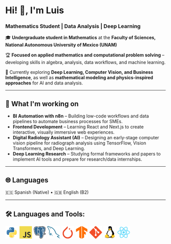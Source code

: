 # Hi! 👋, I'm Luis

### Mathematics Student | Data Analysis | Deep Learning

🎓 **Undergraduate student in Mathematics** at the **Faculty of Sciences, National Autonomous University of Mexico (UNAM)**  

🏆 **Focused on applied mathematics and computational problem solving** – developing skills in algebra, analysis, data workflows, and machine learning.  

🔬 Currently exploring **Deep Learning, Computer Vision, and Business Intelligence**, as well as **mathematical modeling and physics-inspired approaches** for AI and data analysis.  


---
## 🔧 What I'm working on

- **BI Automation with n8n** – Building low-code workflows and data pipelines to automate business processes for SMEs.  
- **Frontend Development** – Learning React and Next.js to create interactive, visually immersive web experiences.  
- **Digital Radiology Assistant (AI)** – Designing an early-stage computer vision pipeline for radiograph analysis using TensorFlow, Vision Transformers, and Deep Learning.  
- **Deep Learning Research** – Studying formal frameworks and papers to implement AI tools and prepare for research/data internships.


---

## 🌐 Languages

🇪🇸 Spanish (Native) • 🇬🇧 English (B2) 


---
## 🛠️ Languages and Tools:

<p align="left">
<img src="https://raw.githubusercontent.com/devicons/devicon/master/icons/python/python-original.svg" alt="python" width="40" height="40"/>
<img src="https://raw.githubusercontent.com/devicons/devicon/master/icons/javascript/javascript-original.svg" alt="javascript" width="40" height="40"/>
<img src="https://raw.githubusercontent.com/devicons/devicon/master/icons/postgresql/postgresql-original.svg" alt="postgresql" width="40" height="40"/>
<img src="https://raw.githubusercontent.com/devicons/devicon/master/icons/mysql/mysql-original.svg" alt="mysql" width="40" height="40"/>
<img src="https://raw.githubusercontent.com/devicons/devicon/master/icons/pytorch/pytorch-original.svg" alt="pytorch" width="40" height="40"/>
<img src="https://raw.githubusercontent.com/devicons/devicon/master/icons/tensorflow/tensorflow-original.svg" alt="tensorflow" width="40" height="40"/>
<img src="https://raw.githubusercontent.com/devicons/devicon/master/icons/git/git-original.svg" alt="git" width="40" height="40"/>
<img src="https://raw.githubusercontent.com/devicons/devicon/master/icons/linux/linux-original.svg" alt="linux" width="40" height="40"/>
<img src="https://raw.githubusercontent.com/devicons/devicon/master/icons/react/react-original.svg" alt="react" width="40" height="40"/>
</p>

